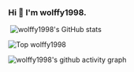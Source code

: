 ### Hi 👋 I'm wolffy1998.

<!--
**wolffy1998/wolffy1998** is a ✨ _special_ ✨ repository because its `README.md` (this file) appears on your GitHub profile.

Here are some ideas to get you started:

- 🔭 I’m currently working on ...
- 🌱 I’m currently learning ...
- 👯 I’m looking to collaborate on ...
- 🤔 I’m looking for help with ...
- 💬 Ask me about ...
- 📫 How to reach me: ...
- 😄 Pronouns: ...
- ⚡ Fun fact: ...
-->

 ![wolffy1998's GitHub stats](https://github-readme-stats.vercel.app/api?username=wolffy1998)

 ![Top wolffy1998](https://github-readme-stats.vercel.app/api/top-langs/?username=wolffy1998)

 ![wolffy1998's github activity graph](https://github-readme-activity-graph.vercel.app/graph?username=wolffy1998&theme=github-compact)
